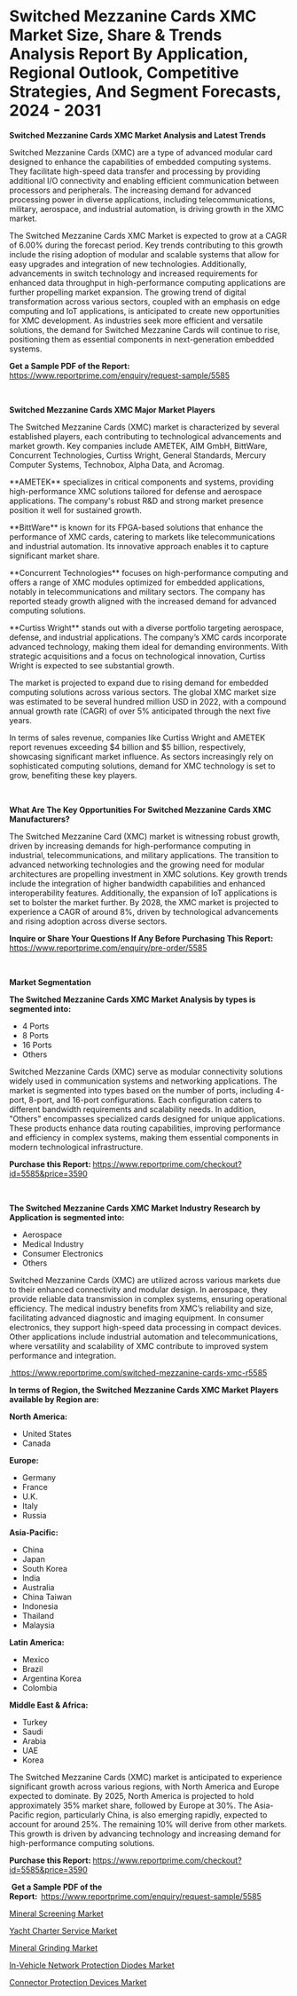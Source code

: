 <p><h1>Switched Mezzanine Cards XMC Market Size, Share & Trends Analysis Report By Application, Regional Outlook, Competitive Strategies, And Segment Forecasts, 2024 - 2031</h1></p><p><strong>Switched Mezzanine Cards XMC Market Analysis and Latest Trends</strong></p>
<p><p>Switched Mezzanine Cards (XMC) are a type of advanced modular card designed to enhance the capabilities of embedded computing systems. They facilitate high-speed data transfer and processing by providing additional I/O connectivity and enabling efficient communication between processors and peripherals. The increasing demand for advanced processing power in diverse applications, including telecommunications, military, aerospace, and industrial automation, is driving growth in the XMC market.</p><p>The Switched Mezzanine Cards XMC Market is expected to grow at a CAGR of 6.00% during the forecast period. Key trends contributing to this growth include the rising adoption of modular and scalable systems that allow for easy upgrades and integration of new technologies. Additionally, advancements in switch technology and increased requirements for enhanced data throughput in high-performance computing applications are further propelling market expansion. The growing trend of digital transformation across various sectors, coupled with an emphasis on edge computing and IoT applications, is anticipated to create new opportunities for XMC development. As industries seek more efficient and versatile solutions, the demand for Switched Mezzanine Cards will continue to rise, positioning them as essential components in next-generation embedded systems.</p></p>
<p><strong>Get a Sample PDF of the Report:&nbsp;</strong> <a href="https://www.reportprime.com/enquiry/request-sample/5585">https://www.reportprime.com/enquiry/request-sample/5585</a></p>
<p>&nbsp;</p>
<p><strong>Switched Mezzanine Cards XMC Major Market Players</strong></p>
<p><p>The Switched Mezzanine Cards (XMC) market is characterized by several established players, each contributing to technological advancements and market growth. Key companies include AMETEK, AIM GmbH, BittWare, Concurrent Technologies, Curtiss Wright, General Standards, Mercury Computer Systems, Technobox, Alpha Data, and Acromag.</p><p>**AMETEK** specializes in critical components and systems, providing high-performance XMC solutions tailored for defense and aerospace applications. The company's robust R&D and strong market presence position it well for sustained growth.</p><p>**BittWare** is known for its FPGA-based solutions that enhance the performance of XMC cards, catering to markets like telecommunications and industrial automation. Its innovative approach enables it to capture significant market share.</p><p>**Concurrent Technologies** focuses on high-performance computing and offers a range of XMC modules optimized for embedded applications, notably in telecommunications and military sectors. The company has reported steady growth aligned with the increased demand for advanced computing solutions.</p><p>**Curtiss Wright** stands out with a diverse portfolio targeting aerospace, defense, and industrial applications. The company’s XMC cards incorporate advanced technology, making them ideal for demanding environments. With strategic acquisitions and a focus on technological innovation, Curtiss Wright is expected to see substantial growth.</p><p>The market is projected to expand due to rising demand for embedded computing solutions across various sectors. The global XMC market size was estimated to be several hundred million USD in 2022, with a compound annual growth rate (CAGR) of over 5% anticipated through the next five years.</p><p>In terms of sales revenue, companies like Curtiss Wright and AMETEK report revenues exceeding $4 billion and $5 billion, respectively, showcasing significant market influence. As sectors increasingly rely on sophisticated computing solutions, demand for XMC technology is set to grow, benefiting these key players.</p></p>
<p>&nbsp;</p>
<p><strong>What Are The Key Opportunities For Switched Mezzanine Cards XMC Manufacturers?</strong></p>
<p><p>The Switched Mezzanine Card (XMC) market is witnessing robust growth, driven by increasing demands for high-performance computing in industrial, telecommunications, and military applications. The transition to advanced networking technologies and the growing need for modular architectures are propelling investment in XMC solutions. Key growth trends include the integration of higher bandwidth capabilities and enhanced interoperability features. Additionally, the expansion of IoT applications is set to bolster the market further. By 2028, the XMC market is projected to experience a CAGR of around 8%, driven by technological advancements and rising adoption across diverse sectors.</p></p>
<p><strong>Inquire or Share Your Questions If Any Before Purchasing This Report:</strong> <a href="https://www.reportprime.com/enquiry/pre-order/5585">https://www.reportprime.com/enquiry/pre-order/5585</a></p>
<p>&nbsp;</p>
<p><strong>Market Segmentation</strong></p>
<p><strong>The Switched Mezzanine Cards XMC Market Analysis by types is segmented into:</strong></p>
<p><ul><li>4 Ports</li><li>8 Ports</li><li>16 Ports</li><li>Others</li></ul></p>
<p><p>Switched Mezzanine Cards (XMC) serve as modular connectivity solutions widely used in communication systems and networking applications. The market is segmented into types based on the number of ports, including 4-port, 8-port, and 16-port configurations. Each configuration caters to different bandwidth requirements and scalability needs. In addition, "Others" encompasses specialized cards designed for unique applications. These products enhance data routing capabilities, improving performance and efficiency in complex systems, making them essential components in modern technological infrastructure.</p></p>
<p><strong>Purchase this Report:&nbsp;</strong><a href="https://www.reportprime.com/checkout?id=5585&price=3590">https://www.reportprime.com/checkout?id=5585&price=3590</a></p>
<p>&nbsp;</p>
<p><strong>The Switched Mezzanine Cards XMC Market Industry Research by Application is segmented into:</strong></p>
<p><ul><li>Aerospace</li><li>Medical Industry</li><li>Consumer Electronics</li><li>Others</li></ul></p>
<p><p>Switched Mezzanine Cards (XMC) are utilized across various markets due to their enhanced connectivity and modular design. In aerospace, they provide reliable data transmission in complex systems, ensuring operational efficiency. The medical industry benefits from XMC’s reliability and size, facilitating advanced diagnostic and imaging equipment. In consumer electronics, they support high-speed data processing in compact devices. Other applications include industrial automation and telecommunications, where versatility and scalability of XMC contribute to improved system performance and integration.</p></p>
<p><a href="https://www.reportprime.com/switched-mezzanine-cards-xmc-r5585">&nbsp;https://www.reportprime.com/switched-mezzanine-cards-xmc-r5585</a></p>
<p><strong>In terms of Region, the Switched Mezzanine Cards XMC Market Players available by Region are:</strong></p>
<p>
    <p> <strong> North America: </strong>
        <ul>
            <li>United States</li>
            <li>Canada</li>
        </ul>
        </p> 
    <p> <strong> Europe: </strong>
        <ul>
            <li>Germany</li>
            <li>France</li>
            <li>U.K.</li>
            <li>Italy</li>
            <li>Russia</li>
        </ul>
        </p> 
    <p> <strong> Asia-Pacific: </strong>
        <ul>
            <li>China</li>
            <li>Japan</li>
            <li>South Korea</li>
            <li>India</li>
            <li>Australia</li>
            <li>China Taiwan</li>
            <li>Indonesia</li>
            <li>Thailand</li>
            <li>Malaysia</li>
        </ul>
        </p> 
    <p> <strong> Latin America: </strong>
        <ul>
            <li>Mexico</li>
            <li>Brazil</li>
            <li>Argentina Korea</li>
            <li>Colombia</li>
        </ul>
        </p> 
    <p> <strong> Middle East & Africa: </strong>
        <ul>
            <li>Turkey</li>
            <li>Saudi</li>
            <li>Arabia</li>
            <li>UAE</li>
            <li>Korea</li>
        </ul>
    </p>
    </p>
<p><p>The Switched Mezzanine Cards (XMC) market is anticipated to experience significant growth across various regions, with North America and Europe expected to dominate. By 2025, North America is projected to hold approximately 35% market share, followed by Europe at 30%. The Asia-Pacific region, particularly China, is also emerging rapidly, expected to account for around 25%. The remaining 10% will derive from other markets. This growth is driven by advancing technology and increasing demand for high-performance computing solutions.</p></p>
<p><strong>Purchase this Report: </strong><a href="https://www.reportprime.com/checkout?id=5585&price=3590">https://www.reportprime.com/checkout?id=5585&price=3590</a></p>
<p>&nbsp;<strong>Get a Sample PDF of the Report:&nbsp;&nbsp;</strong><a href="https://www.reportprime.com/enquiry/request-sample/5585">https://www.reportprime.com/enquiry/request-sample/5585</a></p>
<p><strong></strong></p>
<p><p><a href="https://www.linkedin.com/pulse/global-mineral-screening-market-size-expected-experience-cagr-6e5sc?trackingId=NFbXnUQ9SS6ig5F4u2qHBQ%3D%3D">Mineral Screening Market</a></p><p><a href="https://www.linkedin.com/pulse/yacht-charter-service-industry-analysis-report-its-market-size-slgac?trackingId=CbKahJnZQC6bjn948r7Avg%3D%3D">Yacht Charter Service Market</a></p><p><a href="https://www.linkedin.com/pulse/what-driving-global-mineral-grinding-market-dive-trends-applications-y7dfc?trackingId=k%2BHbBCe8RVeVn4EyipoGjA%3D%3D">Mineral Grinding Market</a></p><p><a href="https://issuu.com/reportprime-2/docs/in-vehicle-network-protection-diode_0bbfbda2404281">In-Vehicle Network Protection Diodes Market</a></p><p><a href="https://issuu.com/reportprime-2/docs/connector-protection-devices-market_c42cbef6220226">Connector Protection Devices Market</a></p></p>